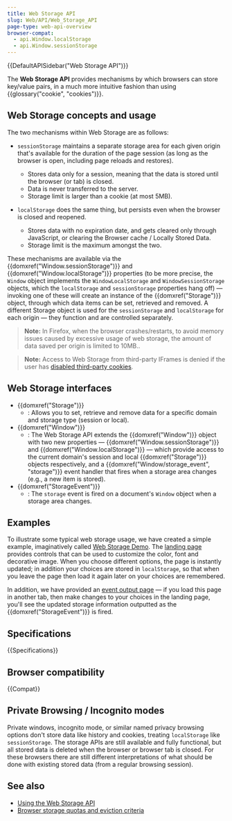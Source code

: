 ```yaml
---
title: Web Storage API
slug: Web/API/Web_Storage_API
page-type: web-api-overview
browser-compat:
  - api.Window.localStorage
  - api.Window.sessionStorage
---
```


{{DefaultAPISidebar("Web Storage API")}}

The **Web Storage API** provides mechanisms by which browsers can store key/value pairs, in a much more intuitive fashion than using {{glossary("cookie", "cookies")}}.

## Web Storage concepts and usage

The two mechanisms within Web Storage are as follows:

- `sessionStorage` maintains a separate storage area for each given origin that's available for the duration of the page session (as long as the browser is open, including page reloads and restores).

  - Stores data only for a session, meaning that the data is stored until the browser (or tab) is closed.
  - Data is never transferred to the server.
  - Storage limit is larger than a cookie (at most 5MB).

- `localStorage` does the same thing, but persists even when the browser is closed and reopened.

  - Stores data with no expiration date, and gets cleared only through JavaScript, or clearing the Browser cache / Locally Stored Data.
  - Storage limit is the maximum amongst the two.

These mechanisms are available via the {{domxref("Window.sessionStorage")}} and {{domxref("Window.localStorage")}} properties (to be more precise, the `Window` object implements the `WindowLocalStorage` and `WindowSessionStorage` objects, which the `localStorage` and `sessionStorage` properties hang off) — invoking one of these will create an instance of the {{domxref("Storage")}} object, through which data items can be set, retrieved and removed. A different Storage object is used for the `sessionStorage` and `localStorage` for each origin — they function and are controlled separately.

> **Note:** In Firefox, when the browser crashes/restarts, to avoid memory issues caused by excessive usage of web storage, the amount of data saved per origin is limited to 10MB..

> **Note:** Access to Web Storage from third-party IFrames is denied if the user has [disabled third-party cookies](https://support.mozilla.org/en-US/kb/third-party-cookies-firefox-tracking-protection).

## Web Storage interfaces

- {{domxref("Storage")}}
  - : Allows you to set, retrieve and remove data for a specific domain and storage type (session or local).
- {{domxref("Window")}}
  - : The Web Storage API extends the {{domxref("Window")}} object with two new properties — {{domxref("Window.sessionStorage")}} and {{domxref("Window.localStorage")}} — which provide access to the current domain's session and local {{domxref("Storage")}} objects respectively, and a {{domxref("Window/storage_event", "storage")}} event handler that fires when a storage area changes (e.g., a new item is stored).
- {{domxref("StorageEvent")}}
  - : The `storage` event is fired on a document's `Window` object when a storage area changes.

## Examples

To illustrate some typical web storage usage, we have created a simple example, imaginatively called [Web Storage Demo](https://github.com/mdn/dom-examples/tree/main/web-storage). The [landing page](https://mdn.github.io/dom-examples/web-storage/) provides controls that can be used to customize the color, font and decorative image. When you choose different options, the page is instantly updated; in addition your choices are stored in `localStorage`, so that when you leave the page then load it again later on your choices are remembered.

In addition, we have provided an [event output page](https://mdn.github.io/dom-examples/web-storage/event.html) — if you load this page in another tab, then make changes to your choices in the landing page, you'll see the updated storage information outputted as the {{domxref("StorageEvent")}} is fired.

## Specifications

{{Specifications}}

## Browser compatibility

{{Compat}}

## Private Browsing / Incognito modes

Private windows, incognito mode, or similar named privacy browsing options don't store data like history and cookies, treating `localStorage` like `sessionStorage`. The storage APIs are still available and fully functional, but all stored data is deleted when the browser or browser tab is closed. For these browsers there are still different interpretations of what should be done with existing stored data (from a regular browsing session).

## See also

- [Using the Web Storage API](/en-US/docs/Web/API/Web_Storage_API/Using_the_Web_Storage_API)
- [Browser storage quotas and eviction criteria](/en-US/docs/Web/API/Storage_API/Storage_quotas_and_eviction_criteria)

